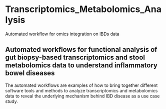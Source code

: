 # Transcriptomics_Metabolomics_Analysis
Automated workflow for omics integration on IBDs data

## Automated workflows for functional analysis of gut biopsy-based transcriptomics and stool metabolomics data to understand inflammatory bowel diseases
The automated workflows are examples of how to bring together different software tools and methods to analyze transcriptomics and metabolomics data to reveal the underlying mechanism behind IBD disease as a use case study.
